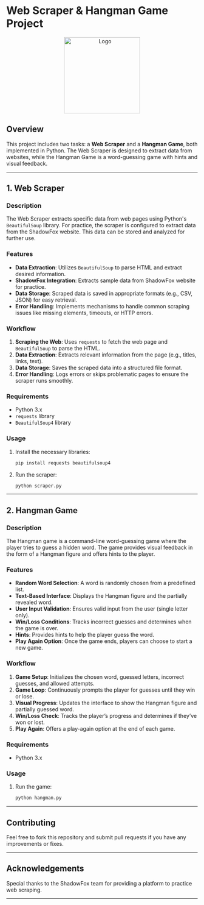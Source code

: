 # Web Scraper & Hangman Game Project

<p align="center">
  <img src="https://github.com/maq765/ShadowFox/blob/main/shadowfox.png" alt="Logo" width="200" height="200">
</p>

## Overview
This project includes two tasks: a **Web Scraper** and a **Hangman Game**, both implemented in Python. The Web Scraper is designed to extract data from websites, while the Hangman Game is a word-guessing game with hints and visual feedback.

---

## 1. Web Scraper

### Description
The Web Scraper extracts specific data from web pages using Python's `BeautifulSoup` library. For practice, the scraper is configured to extract data from the ShadowFox website. This data can be stored and analyzed for further use.

### Features
- **Data Extraction**: Utilizes `BeautifulSoup` to parse HTML and extract desired information.
- **ShadowFox Integration**: Extracts sample data from ShadowFox website for practice.
- **Data Storage**: Scraped data is saved in appropriate formats (e.g., CSV, JSON) for easy retrieval.
- **Error Handling**: Implements mechanisms to handle common scraping issues like missing elements, timeouts, or HTTP errors.

### Workflow
1. **Scraping the Web**: Uses `requests` to fetch the web page and `BeautifulSoup` to parse the HTML.
2. **Data Extraction**: Extracts relevant information from the page (e.g., titles, links, text).
3. **Data Storage**: Saves the scraped data into a structured file format.
4. **Error Handling**: Logs errors or skips problematic pages to ensure the scraper runs smoothly.

### Requirements
- Python 3.x
- `requests` library
- `BeautifulSoup4` library

### Usage
1. Install the necessary libraries:
   ```bash
   pip install requests beautifulsoup4
   ```
2. Run the scraper:
   ```bash
   python scraper.py
   ```

---

## 2. Hangman Game

### Description
The Hangman game is a command-line word-guessing game where the player tries to guess a hidden word. The game provides visual feedback in the form of a Hangman figure and offers hints to the player.

### Features
- **Random Word Selection**: A word is randomly chosen from a predefined list.
- **Text-Based Interface**: Displays the Hangman figure and the partially revealed word.
- **User Input Validation**: Ensures valid input from the user (single letter only).
- **Win/Loss Conditions**: Tracks incorrect guesses and determines when the game is over.
- **Hints**: Provides hints to help the player guess the word.
- **Play Again Option**: Once the game ends, players can choose to start a new game.

### Workflow
1. **Game Setup**: Initializes the chosen word, guessed letters, incorrect guesses, and allowed attempts.
2. **Game Loop**: Continuously prompts the player for guesses until they win or lose.
3. **Visual Progress**: Updates the interface to show the Hangman figure and partially guessed word.
4. **Win/Loss Check**: Tracks the player’s progress and determines if they’ve won or lost.
5. **Play Again**: Offers a play-again option at the end of each game.

### Requirements
- Python 3.x

### Usage
1. Run the game:
   ```bash
   python hangman.py
   ```

---

## Contributing
Feel free to fork this repository and submit pull requests if you have any improvements or fixes.

---

## Acknowledgements
Special thanks to the ShadowFox team for providing a platform to practice web scraping.

---
